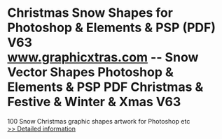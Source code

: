 # Christmas Snow Shapes for Photoshop & Elements & PSP (PDF) V63<br />www.graphicxtras.com -- Snow Vector Shapes Photoshop & Elements & PSP PDF Christmas & Festive & Winter & Xmas V63

100 Snow Christmas graphic shapes artwork for Photoshop etc<br />[>> Detailed information](https://secure.shareit.com/shareit/product.html?productid=300486328&affiliateid=200057808)